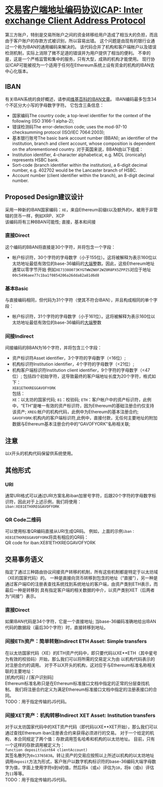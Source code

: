 # [交易客户端地址编码协议ICAP: Inter exchange Client Address Protocol](https://github.com/ethereum/wiki/wiki/ICAP:-Inter-exchange-Client-Address-Protocol)
第三方账户，特别是交易所账户之间的资金转移给用户造成了相当大的负担，而且由于客户账户的存款方式被识别，所以容易出错。 这个问题是由现有的银行业通过一个称为IBAN的通用编码来解决的。 该代码合并了机构和客户端帐户以及错误检测机制，实际上消除了微不足道的错误并为用户提供了相当的便利。 不幸的是，这是一个严格监管和集中的服务，只有大型，成熟的机构才能使用。 现行协议ICAP可能被视为一个适用于任何在Ethereum系统上设有资金的机构的IBAN去中心化版本。
## IBAN
有关IBAN系统的良好概述，请参阅[维基百科的IBAN文章](https://en.wikipedia.org/wiki/International_Bank_Account_Number)。 IBAN编码最多包含34个不区分大小写的字母数字字符。 它包含三条信息：  
* 国家编码The country code; a top-level identifier for the context of the following (ISO 3166-1 alpha-2);
* 错误检测码The error-detection code; uses the mod-97-10 checksumming protocol (ISO/IEC 7064:2003);
* 基本银行账号The basic bank account number (BBAN); an identifier of the institution, branch and client account, whose composition is dependent on the aforementioned country.
对于英国来说，BBAN由以下组成：
* Institution identifier, 4-character alphabetical, e.g. MIDL (ironically) represents HSBC bank.
* Sort-code (branch identifier within the institution), a 6-digit decimal number, e.g. 402702 would be the Lancaster branch of HSBC.
* Account number (client identifier within the branch), an 8-digit decimal number.
## Proposed Design建议设计
采用一种新的IBAN国家编码：`XE`，来自Ethereum前缀`E`以及额外的`X`，被用于非管辖的货币一样，例如XRP、XCP  
该编码将有三种BBAN可能性; 直接，基本和间接
### 直接Direct
这个编码的BBAN将直接是30个字符，并将包含一个字段：  
* 帐户标识符，30个字符的字母数字（小于155位）。这将被解释为表示160位以太坊地址最低有效位的base-36编码的[大端](http://blog.csdn.net/andkylee/article/details/5361078)整数。因此，这些Ethereum地址通常以零字节开始
例如`XE7338O073KYGTWWZN0F2WZ0R8PX5ZPPZS`对应于地址`00c5496aee77c1ba1f0854206a26dda82a81d6d8`
### 基本Basic
与直接编码相同，但代码为31个字符（使其不符合IBAN），并且构成相同的单个字段：
* 帐户标识符，31个字符的字母数字（小于161位）。这将被解释为表示160位以太坊地址最低有效位的base-36编码的[大端](http://blog.csdn.net/andkylee/article/details/5361078)整数
### 间接Indirect
间接编码的BBAN为16个字符，并将包含三个字段：
* 资产标识符Asset identifier，3个字符的字母数字（<16位）;
* 机构标识符Institution identifier，4个字符的字母数字（<21位）;
* 机构客户端标识符Institution client identifier，9个字符的字母数字（<47位）;
包括四个初始字符，这导致最终的客户端地址长度为20个字符，格式如下：  
`XE81ETHXREGGAVOFYORK`  
包括：  
`XE`：以太坊的国家代码;
`81`：校验码;
`ETH`：客户帐户中的资产标识符，此例中，“ETH”是唯一有效的资产标识符，因为Ethereum的基础注册合约仅支持该资产;
`XREG`:帐户的机构代码，此例中为Ethereum的基本注册合约;
`GAVOFYORK`:机构内的客户端标识符,此例中，直接付款，无任何主要地址的附加数据与Ethereum基本注册合约中的“GAVOFYORK”名称相关联;
## 注意
以`X`开头的机构代码保留供系统使用。
## 其他形式
### URI
通常URI格式可以通过URI方案名称iban加冒号字符，后跟20个字符的字母数字标识符，因此对于上述示例，我们将使用：  
`iban:XE81ETHXREGGAVOFYORK`
### QR Code二维码
可以使用标准QR编码直接从URI生成QR码。 例如，上面的示例`iban：XE81ETHXREGGAVOFYORK`将具有相应的QR码：  
QR code for iban:XE81ETHXREGGAVOFYORK
## 交易事务语义
指定了通过三种路由协议间接资产转移的机制，所有这些机制都是特定于以太坊域（XE的国家代码）的。 一种是直接向货币转移到包含的地址（“直接”），另一种是通过客户端ID的注册表查找系统找到系统地址的客户端，由资产类别ETH表示，而最后一种是转移到 具有指定客户端的相关数据的中介，以资产类别XET（后两者为“间接”）表示。
### 直接Direct
如果IBAN代码是34个字符，它是一个直接地址; 当base-36编码准确地给出IBAN代码的数据段（最后30个字符）时，直接转移到地址。
### 间接ETh资产：简单转账Indirect ETH Asset: Simple transfers
在以太坊国家代码（XE）的ETH资产代码中，即只要代码以XE**ETH（其中星号为有效的校验码）开始，那么我们可以将所需的交易定义为由 以机构代码表示的对注册合约的调用。 对于不以X开头的机构，这对应于与Ethereum标准名称相关联的主要地址：  
[机构代码] / [客户识别码]  
Ethereum标准名称只是在Ethereum标准接口文档中指定的正常的分层查找机制。
我们将注册合约定义为满足Ethereum标准接口文档中指定的注册表接口的合同。  
TODO：用于指定传输的JS代码。
### 间接XET资产：机构转移Indirect XET Asset: Institution transfers
对于以太坊国家代码中的XET资产代码（即代码以XE**XET开始），那么我们可以通过查找Ethereum iban注册表合约来获得必须进行的交易。 对于一个给定的机构，本合同规定了两个值：存款调用签名哈希和机构的以太坊地址。
目前，只有一个这样的存款调用被定义为：  
`function deposit(uint64 clientAccount)`  
其签名散列为`0x13765838`。转让资产的交易应按照以上所述以机构的以太坊地址调用`deposit`方法为形式，客户账户以数字机构标识符的base-36编码大端字母数字为值，字面上使用字符`0`到`9`的值，然后将`A`（或`a`）评估为`10`，将`B`（或`b`）评估为`11`等等。  
TODO：用于指定传输的JS代码。